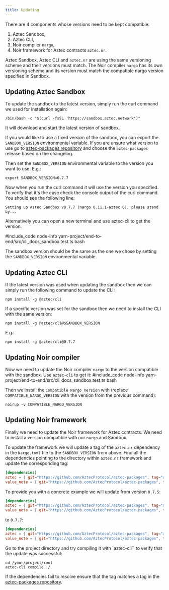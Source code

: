 ```yaml
---
title: Updating
---
```


There are 4 components whose versions need to be kept compatible:
1. Aztec Sandbox,
2. Aztec CLI,
3. Noir compiler `nargo`,
4. Noir framework for Aztec contracts `aztec.nr`.

Aztec Sandbox, Aztec CLI and `aztec.nr` are using the same versioning scheme and their versions must match.
The Noir compiler `nargo` has its own versioning scheme and its version must match the compatible nargo version specified in Sandbox.

## Updating Aztec Sandbox
To update the sandbox to the latest version, simply run the curl command we used for installation again:
```shell
/bin/bash -c "$(curl -fsSL 'https://sandbox.aztec.network')"
```

It will download and start the latest version of sandbox.

If you would like to use a fixed version of the sandbox, you can export the `SANDBOX_VERSION` environmental variable.
If you are unsure what version to use go to [aztec-packages repository](https://github.com/AztecProtocol/aztec-packages/releases) and choose the `aztec-packages` release based on the changelog.

Then set the `SANDBOX_VERSION` environmental variable to the version you want to use. E.g.:
```shell
export SANDBOX_VERSION=0.7.7
```

Now when you run the curl command it will use the version you specified.
To verify that it's the case check the console output of the curl command.
You should see the following line:
```
Setting up Aztec Sandbox v0.7.7 (nargo 0.11.1-aztec.0), please stand by...
```

Alternatively you can open a new terminal and use aztec-cli to get the version.

#include_code node-info yarn-project/end-to-end/src/cli_docs_sandbox.test.ts bash

The sandbox version should be the same as the one we chose by setting the `SANDBOX_VERSION` environmental variable.

## Updating Aztec CLI
If the latest version was used when updating the sandbox then we can simply run the following command to update the CLI:
```shell
npm install -g @aztec/cli
```

If a specific version was set for the sandbox then we need to install the CLI with the same version:
```shell
npm install -g @aztec/cli@$SANDBOX_VERSION
```

E.g.:
```shell
npm install -g @aztec/cli@0.7.7
```

## Updating Noir compiler
Now we need to update the Noir compiler `nargo` to the version compatible with the sandbox.
Use `aztec-cli` to get it:
#include_code node-info yarn-project/end-to-end/src/cli_docs_sandbox.test.ts bash

Then we install the `Compatible Nargo Version` with (replace `COMPATIBLE_NARGO_VERSION` with the version from the previous command):
```shell
noirup -v COMPATIBLE_NARGO_VERSION
```

## Updating Noir framework
Finally we need to update the Noir framework for Aztec contracts.
We need to install a version compatible with our `nargo` and Sandbox.

To update the framework we will update a tag of the `aztec.nr` dependency in the `Nargo.toml` file to the `SANDBOX_VERSION` from above.
Find all the dependencies pointing to the directory within `aztec.nr` framework and update the corresponding tag:

```toml
[dependencies]
aztec = { git="https://github.com/AztecProtocol/aztec-packages", tag="aztec-packages-v<REPLACE_WITH_NEW_SANDBOX_VERSION>", directory="yarn-project/aztec-nr/aztec" }
value_note = { git="https://github.com/AztecProtocol/aztec-packages", tag="aztec-packages-v<REPLACE_WITH_NEW_SANDBOX_VERSION>", directory="yarn-project/aztec-nr/value-note" }
```

To provide you with a concrete example we will update from version `0.7.5`:
```toml
[dependencies]
aztec = { git="https://github.com/AztecProtocol/aztec-packages", tag="aztec-packages-v0.7.5", directory="yarn-project/aztec-nr/aztec" }
value_note = { git="https://github.com/AztecProtocol/aztec-packages", tag="aztec-packages-v0.7.5", directory="yarn-project/aztec-nr/value-note" }
```

to `0.7.7`:

```toml
[dependencies]
aztec = { git="https://github.com/AztecProtocol/aztec-packages", tag="aztec-packages-v0.7.7", directory="yarn-project/aztec-nr/aztec" }
value_note = { git="https://github.com/AztecProtocol/aztec-packages", tag="aztec-packages-v0.7.7", directory="yarn-project/aztec-nr/value-note" }
```

Go to the project directory and try compiling it with `aztec-cli`` to verify that the update was successful:
```shell
cd /your/project/root
aztec-cli compile ./
```

If the dependencies fail to resolve ensure that the tag matches a tag in the [aztec-packages repository](https://github.com/AztecProtocol/aztec-packages/tags).
